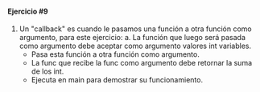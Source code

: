 #### Ejercicio #9

1. Un "callback" es cuando le pasamos una función a otra función como argumento, para este ejercicio:
    a. La función que luego será pasada como argumento debe aceptar como argumento valores int variables.
    * Pasa esta función a otra función como argumento.
    * La func que recibe la func como argumento debe retornar la suma de los int.
    * Ejecuta en main para demostrar su funcionamiento.